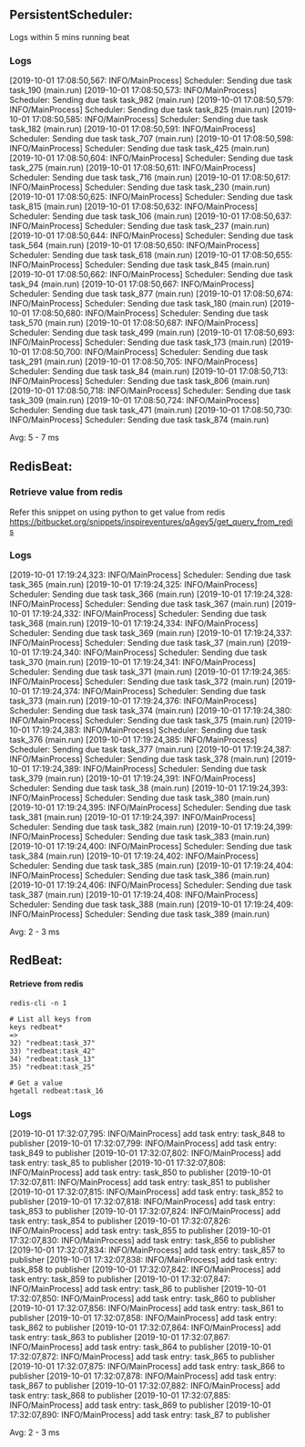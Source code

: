 ## PersistentScheduler:

Logs within 5 mins running beat
### Logs
[2019-10-01 17:08:50,567: INFO/MainProcess] Scheduler: Sending due task task_190 (main.run)
[2019-10-01 17:08:50,573: INFO/MainProcess] Scheduler: Sending due task task_982 (main.run)
[2019-10-01 17:08:50,579: INFO/MainProcess] Scheduler: Sending due task task_825 (main.run)
[2019-10-01 17:08:50,585: INFO/MainProcess] Scheduler: Sending due task task_182 (main.run)
[2019-10-01 17:08:50,591: INFO/MainProcess] Scheduler: Sending due task task_707 (main.run)
[2019-10-01 17:08:50,598: INFO/MainProcess] Scheduler: Sending due task task_425 (main.run)
[2019-10-01 17:08:50,604: INFO/MainProcess] Scheduler: Sending due task task_275 (main.run)
[2019-10-01 17:08:50,611: INFO/MainProcess] Scheduler: Sending due task task_716 (main.run)
[2019-10-01 17:08:50,617: INFO/MainProcess] Scheduler: Sending due task task_230 (main.run)
[2019-10-01 17:08:50,625: INFO/MainProcess] Scheduler: Sending due task task_815 (main.run)
[2019-10-01 17:08:50,632: INFO/MainProcess] Scheduler: Sending due task task_106 (main.run)
[2019-10-01 17:08:50,637: INFO/MainProcess] Scheduler: Sending due task task_237 (main.run)
[2019-10-01 17:08:50,644: INFO/MainProcess] Scheduler: Sending due task task_564 (main.run)
[2019-10-01 17:08:50,650: INFO/MainProcess] Scheduler: Sending due task task_618 (main.run)
[2019-10-01 17:08:50,655: INFO/MainProcess] Scheduler: Sending due task task_845 (main.run)
[2019-10-01 17:08:50,662: INFO/MainProcess] Scheduler: Sending due task task_94 (main.run)
[2019-10-01 17:08:50,667: INFO/MainProcess] Scheduler: Sending due task task_877 (main.run)
[2019-10-01 17:08:50,674: INFO/MainProcess] Scheduler: Sending due task task_180 (main.run)
[2019-10-01 17:08:50,680: INFO/MainProcess] Scheduler: Sending due task task_570 (main.run)
[2019-10-01 17:08:50,687: INFO/MainProcess] Scheduler: Sending due task task_499 (main.run)
[2019-10-01 17:08:50,693: INFO/MainProcess] Scheduler: Sending due task task_173 (main.run)
[2019-10-01 17:08:50,700: INFO/MainProcess] Scheduler: Sending due task task_291 (main.run)
[2019-10-01 17:08:50,705: INFO/MainProcess] Scheduler: Sending due task task_84 (main.run)
[2019-10-01 17:08:50,713: INFO/MainProcess] Scheduler: Sending due task task_806 (main.run)
[2019-10-01 17:08:50,718: INFO/MainProcess] Scheduler: Sending due task task_309 (main.run)
[2019-10-01 17:08:50,724: INFO/MainProcess] Scheduler: Sending due task task_471 (main.run)
[2019-10-01 17:08:50,730: INFO/MainProcess] Scheduler: Sending due task task_874 (main.run)

Avg: 5 - 7 ms

## RedisBeat:

### Retrieve value from redis
Refer this snippet on using python to get value from redis
https://bitbucket.org/snippets/inspireventures/qAgey5/get_query_from_redis

### Logs
[2019-10-01 17:19:24,323: INFO/MainProcess] Scheduler: Sending due task task_365 (main.run)
[2019-10-01 17:19:24,325: INFO/MainProcess] Scheduler: Sending due task task_366 (main.run)
[2019-10-01 17:19:24,328: INFO/MainProcess] Scheduler: Sending due task task_367 (main.run)
[2019-10-01 17:19:24,332: INFO/MainProcess] Scheduler: Sending due task task_368 (main.run)
[2019-10-01 17:19:24,334: INFO/MainProcess] Scheduler: Sending due task task_369 (main.run)
[2019-10-01 17:19:24,337: INFO/MainProcess] Scheduler: Sending due task task_37 (main.run)
[2019-10-01 17:19:24,340: INFO/MainProcess] Scheduler: Sending due task task_370 (main.run)
[2019-10-01 17:19:24,341: INFO/MainProcess] Scheduler: Sending due task task_371 (main.run)
[2019-10-01 17:19:24,365: INFO/MainProcess] Scheduler: Sending due task task_372 (main.run)
[2019-10-01 17:19:24,374: INFO/MainProcess] Scheduler: Sending due task task_373 (main.run)
[2019-10-01 17:19:24,376: INFO/MainProcess] Scheduler: Sending due task task_374 (main.run)
[2019-10-01 17:19:24,380: INFO/MainProcess] Scheduler: Sending due task task_375 (main.run)
[2019-10-01 17:19:24,383: INFO/MainProcess] Scheduler: Sending due task task_376 (main.run)
[2019-10-01 17:19:24,385: INFO/MainProcess] Scheduler: Sending due task task_377 (main.run)
[2019-10-01 17:19:24,387: INFO/MainProcess] Scheduler: Sending due task task_378 (main.run)
[2019-10-01 17:19:24,389: INFO/MainProcess] Scheduler: Sending due task task_379 (main.run)
[2019-10-01 17:19:24,391: INFO/MainProcess] Scheduler: Sending due task task_38 (main.run)
[2019-10-01 17:19:24,393: INFO/MainProcess] Scheduler: Sending due task task_380 (main.run)
[2019-10-01 17:19:24,395: INFO/MainProcess] Scheduler: Sending due task task_381 (main.run)
[2019-10-01 17:19:24,397: INFO/MainProcess] Scheduler: Sending due task task_382 (main.run)
[2019-10-01 17:19:24,399: INFO/MainProcess] Scheduler: Sending due task task_383 (main.run)
[2019-10-01 17:19:24,400: INFO/MainProcess] Scheduler: Sending due task task_384 (main.run)
[2019-10-01 17:19:24,402: INFO/MainProcess] Scheduler: Sending due task task_385 (main.run)
[2019-10-01 17:19:24,404: INFO/MainProcess] Scheduler: Sending due task task_386 (main.run)
[2019-10-01 17:19:24,406: INFO/MainProcess] Scheduler: Sending due task task_387 (main.run)
[2019-10-01 17:19:24,408: INFO/MainProcess] Scheduler: Sending due task task_388 (main.run)
[2019-10-01 17:19:24,409: INFO/MainProcess] Scheduler: Sending due task task_389 (main.run)

Avg: 2 - 3 ms

## RedBeat:

#### Retrieve from redis
```
redis-cli -n 1

# List all keys from
keys redbeat*
=>
32) "redbeat:task_37"
33) "redbeat:task_42"
34) "redbeat:task_13"
35) "redbeat:task_25"

# Get a value
hgetall redbeat:task_16
```

### Logs
[2019-10-01 17:32:07,795: INFO/MainProcess] add task entry: task_848 to publisher
[2019-10-01 17:32:07,799: INFO/MainProcess] add task entry: task_849 to publisher
[2019-10-01 17:32:07,802: INFO/MainProcess] add task entry: task_85 to publisher
[2019-10-01 17:32:07,808: INFO/MainProcess] add task entry: task_850 to publisher
[2019-10-01 17:32:07,811: INFO/MainProcess] add task entry: task_851 to publisher
[2019-10-01 17:32:07,815: INFO/MainProcess] add task entry: task_852 to publisher
[2019-10-01 17:32:07,818: INFO/MainProcess] add task entry: task_853 to publisher
[2019-10-01 17:32:07,824: INFO/MainProcess] add task entry: task_854 to publisher
[2019-10-01 17:32:07,826: INFO/MainProcess] add task entry: task_855 to publisher
[2019-10-01 17:32:07,830: INFO/MainProcess] add task entry: task_856 to publisher
[2019-10-01 17:32:07,834: INFO/MainProcess] add task entry: task_857 to publisher
[2019-10-01 17:32:07,838: INFO/MainProcess] add task entry: task_858 to publisher
[2019-10-01 17:32:07,842: INFO/MainProcess] add task entry: task_859 to publisher
[2019-10-01 17:32:07,847: INFO/MainProcess] add task entry: task_86 to publisher
[2019-10-01 17:32:07,850: INFO/MainProcess] add task entry: task_860 to publisher
[2019-10-01 17:32:07,856: INFO/MainProcess] add task entry: task_861 to publisher
[2019-10-01 17:32:07,858: INFO/MainProcess] add task entry: task_862 to publisher
[2019-10-01 17:32:07,864: INFO/MainProcess] add task entry: task_863 to publisher
[2019-10-01 17:32:07,867: INFO/MainProcess] add task entry: task_864 to publisher
[2019-10-01 17:32:07,872: INFO/MainProcess] add task entry: task_865 to publisher
[2019-10-01 17:32:07,875: INFO/MainProcess] add task entry: task_866 to publisher
[2019-10-01 17:32:07,878: INFO/MainProcess] add task entry: task_867 to publisher
[2019-10-01 17:32:07,882: INFO/MainProcess] add task entry: task_868 to publisher
[2019-10-01 17:32:07,885: INFO/MainProcess] add task entry: task_869 to publisher
[2019-10-01 17:32:07,890: INFO/MainProcess] add task entry: task_87 to publisher

Avg: 2 - 3 ms